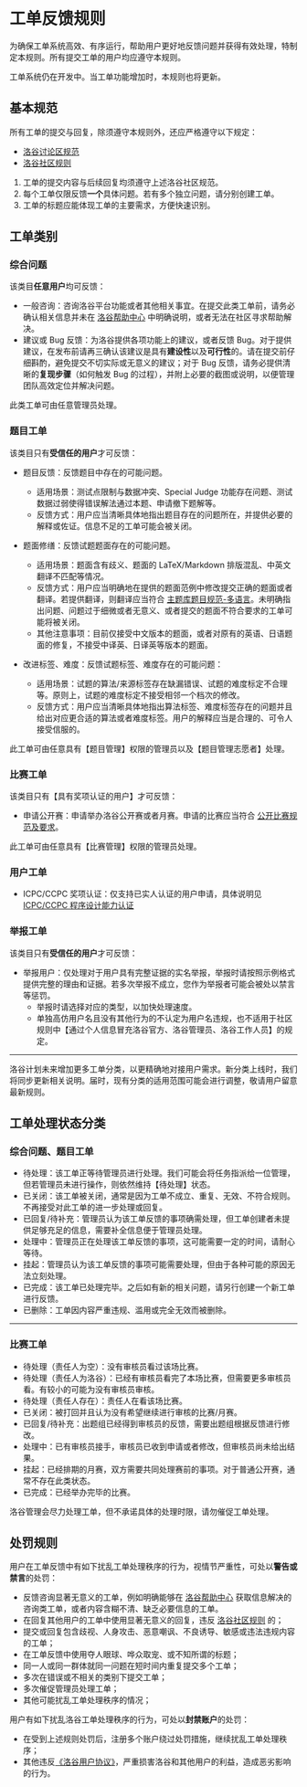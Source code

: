 # 工单反馈规则

为确保工单系统高效、有序运行，帮助用户更好地反馈问题并获得有效处理，特制定本规则。所有提交工单的用户均应遵守本规则。

工单系统仍在开发中。当工单功能增加时，本规则也将更新。

## 基本规范

所有工单的提交与回复，除须遵守本规则外，还应严格遵守以下规定：

- [洛谷讨论区规范](../community/discuss)
- [洛谷社区规则](../community)

1. 工单的提交内容与后续回复均须遵守上述洛谷社区规范。
2. 每个工单仅限反馈**一个**具体问题。若有多个独立问题，请分别创建工单。
3. 工单的标题应能体现工单的主要需求，方便快速识别。

## 工单类别

### 综合问题

该类目**任意用户**均可反馈：

- 一般咨询：咨询洛谷平台功能或者其他相关事宜。在提交此类工单前，请务必确认相关信息并未在 [洛谷帮助中心](https://help.luogu.com.cn/) 中明确说明，或者无法在社区寻求帮助解决。
- 建议或 Bug 反馈：为洛谷提供各项功能上的建议，或者反馈 Bug。对于提供建议，在发布前请再三确认该建议是具有**建设性**以及**可行性**的。请在提交前仔细斟酌，避免提交不切实际或无意义的建议；对于 Bug 反馈，请务必提供清晰的**复现步骤**（如何触发 Bug 的过程），并附上必要的截图或说明，以便管理团队高效定位并解决问题。

此类工单可由任意管理员处理。

### 题目工单

该类目只有**受信任的用户**才可反馈：

- 题目反馈：反馈题目中存在的可能问题。
    - 适用场景：测试点限制与数据冲突、Special Judge 功能存在问题、测试数据过弱使得错误解法通过本题、申请撤下题解等。
    - 反馈方式：用户应当清晰具体地指出题目存在的问题所在，并提供必要的解释或佐证。信息不足的工单可能会被关闭。

- 题面修缮：反馈试题题面存在的可能问题。
    - 适用场景：题面含有歧义、题面的 LaTeX/Markdown 排版混乱、中英文翻译不匹配等情况。
    - 反馈方式：用户应当明确地在提供的题面范例中修改提交正确的题面或者翻译。若提供翻译，则翻译应当符合 [主题库题目规范-多语言](../academic/problem-standard.md#translate)。未明确指出问题、问题过于细微或者无意义、或者提交的题面不符合要求的工单可能将被关闭。
    - 其他注意事项：目前仅接受中文版本的题面，或者对原有的英语、日语题面的修复，不接受中译英、日译英等版本的题面。

- 改进标签、难度：反馈试题标签、难度存在的可能问题：
    - 适用场景：试题的算法/来源标签存在缺漏错误、试题的难度标定不合理等。原则上，试题的难度标定不接受相邻一个档次的修改。
    - 反馈方式：用户应当清晰具体地指出算法标签、难度标签存在的问题并且给出对应更合适的算法或者难度标签。用户的解释应当是合理的、可令人接受信服的。

此工单可由任意具有【题目管理】权限的管理员以及【题目管理志愿者】处理。

### 比赛工单

该类目只有【具有奖项认证的用户】才可反馈：

- 申请公开赛：申请举办洛谷公开赛或者月赛。申请的比赛应当符合 [公开比赛规范及要求](../academic/opencontest-standard.md)。

此工单可由任意具有【比赛管理】权限的管理员处理。

### 用户工单

- ICPC/CCPC 奖项认证：仅支持已实人认证的用户申请，具体说明见[ICPC/CCPC 程序设计能力认证](../../manual/luogu/account/award-certify-cpc.md)

### 举报工单

该类目只有**受信任的用户**才可反馈：

- 举报用户：仅处理对于用户具有完整证据的实名举报，举报时请按照示例格式提供完整的理由和证据。若多次举报不成立，您作为举报者可能会被处以禁言等惩罚。
    - 举报时请选择对应的类型，以加快处理速度。
    - 单独高仿用户名且没有其他行为的不认定为用户名违规，也不适用于社区规则中【通过个人信息冒充洛谷官方、洛谷管理员、洛谷工作人员】的规定。
---

洛谷计划未来增加更多工单分类，以更精确地对接用户需求。新分类上线时，我们将同步更新相关说明。届时，现有分类的适用范围可能会进行调整，敬请用户留意最新规则。

## 工单处理状态分类

### 综合问题、题目工单

- 待处理：该工单正等待管理员进行处理。我们可能会将任务指派给一位管理，但若管理员未进行操作，则依然维持【待处理】状态。
- 已关闭：该工单被关闭，通常是因为工单不成立、重复、无效、不符合规则。不再接受对此工单的进一步处理或回复。
- 已回复/待补充：管理员认为该工单反馈的事项确需处理，但工单创建者未提供足够充足的信息，需要补全信息便于管理员处理。
- 处理中：管理员正在处理该工单反馈的事项，这可能需要一定的时间，请耐心等待。
- 挂起：管理员认为该工单反馈的事项可能需要处理，但由于各种可能的原因无法立刻处理。
- 已完成：该工单已处理完毕。之后如有新的相关问题，请另行创建一个新工单进行反馈。
- 已删除：工单因内容严重违规、滥用或完全无效而被删除。

---

### 比赛工单

- 待处理（责任人为空）：没有审核员看过该场比赛。
- 待处理（责任人为洛谷）：已经有审核员看完了本场比赛，但需要更多审核员看。有较小的可能为没有审核员审核。
- 待处理（责任人存在）：责任人在看该场比赛。
- 已关闭：被打回并且认为没有希望继续进行审核的比赛/月赛。
- 已回复/待补充：出题组已经得到审核员的反馈，需要出题组根据反馈进行修改。
- 处理中：已有审核员接手，审核员已收到申请或者修改，但审核员尚未给出结果。
- 挂起：已经排期的月赛，双方需要共同处理赛前的事项。对于普通公开赛，通常不存在此类状态。
- 已完成：已经举办完毕的比赛。

洛谷管理会尽力处理工单，但不承诺具体的处理时限，请勿催促工单处理。

## 处罚规则

用户在工单反馈中有如下扰乱工单处理秩序的行为，视情节严重性，可处以**警告或禁言**的处罚：

- 反馈咨询显著无意义的工单，例如明确能够在 [洛谷帮助中心](https://help.luogu.com.cn/) 获取信息解决的咨询类工单，或者内容含糊不清、缺乏必要信息的工单。
- 在回复其他用户的工单中使用显著无意义的回复，违反 [洛谷社区规则](index.md) 的；
- 提交或回复包含歧视、人身攻击、恶意嘲讽、不良诱导、敏感或违法违规内容的工单；
- 在工单反馈中使用夺人眼球、哗众取宠、或不知所谓的标题；
- 同一人或同一群体就同一问题在短时间内重复提交多个工单；
- 多次在错误或不相关的类别下提交工单；
- 多次催促管理员处理工单；
- 其他可能扰乱工单处理秩序的情况；

用户有如下扰乱洛谷工单处理秩序的行为，可处以**封禁账户**的处罚：

- 在受到上述规则处罚后，注册多个账户绕过处罚措施，继续扰乱工单处理秩序；
- 其他违反[《洛谷用户协议》](/ula/luogu.md)，严重损害洛谷和其他用户的利益，造成恶劣影响的行为。

